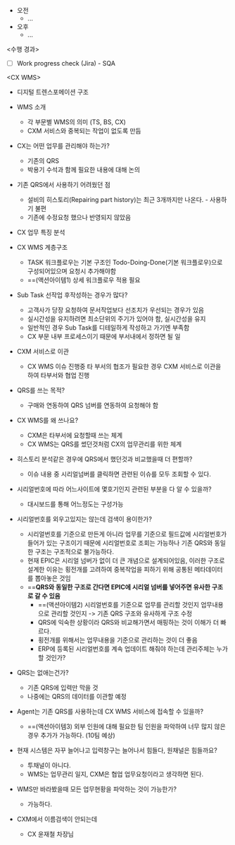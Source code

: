 - 오전
	- ...
- 오후
	- ...

<수행 경과>
- [ ] Work progress check (Jira) - SQA

\<CX WMS>
- 디지털 트렌스포메이션 구조
- WMS 소개
	- 각 부문별 WMS의 의미 (TS, BS, CX)
	- CXM 서비스와 중복되는 작업이 없도록 만듬

- CX는 어떤 업무를 관리해야 하는가?
	- 기존의 QRS 
	- 박용기 수석과 함께 필요한 내용에 대해 논의

- 기존 QRS에서 사용하기 어려웠던 점
	- 설비의 히스토리(Repairing part history)는 최근 3개까지만 나온다. - 사용하기 불편
	- 기존에 수정요청 했으나 반영되지 않았음

- CX 업무 특징 분석
- CX WMS 계층구조
	- TASK 워크플로우는 기본 구조인 Todo-Doing-Done(기본 워크플로우)으로 구성되어있으며 요청시 추가해야함
	- ==(액션아이템1) 상세 워크플로우 적용 필요

- Sub Task 선작업 후작성하는 경우가 많다?
	- 고객사가 당장 요청하여 문서작업보다 선조치가 우선되는 경우가 있음
	- 실시간성을 유지하려면 최소단위의 주기가 있어야 함, 실시간성을 유지
	- 일반적인 경우 Sub Task를 디테일하게 작성하고 가기엔 부족함
	- CX 부문 내부 프로세스이기 때문에 부서내에서 정하면 될 일

- CXM 서비스로 이관
	- CX WMS 이슈 진행중 타 부서의 협조가 필요한 경우 CXM 서비스로 이관을 하여 타부서와 협업 진행

- QRS를 쓰는 목적?
	- 구매와 연동하여 QRS 넘버를 연동하여 요청해야 함

- CX WMS를 왜 쓰나요?
	- CXM은 타부서에 요청할때 쓰는 체계
	- CX WMS는 QRS를 썼던것처럼 CX의 업무관리를 위한 체계

- 히스토리 분석같은 경우에 QRS에서 했던것과 비교했을때 더 편할까?
	- 이슈 내용 중 시리얼넘버를 클릭하면 관련된 이슈를 모두 조회할 수 있다.

- 시리얼번호에 따라 어느사이트에 몇호기인지 관련된 부분을 다 알 수 있을까?
	- 대시보드를 통해 어느정도는 구성가능

- 시리얼번호를 외우고있지는 않는데 검색이 용이한가?
	- 시리얼번호를 기준으로 만든게 아니라 업무를 기준으로 필드값에 시리얼번호가 들어가 있는 구조이기 때문에 시리얼번호로 조회는 가능하나 기존 QRS와 동일한 구조는 구조적으로 불가능하다.
	- 현재 EPIC은 시리얼 넘버가 없이 더 큰 개념으로 설계되어있음, 이러한 구조로 설계한 이유는 횡전개를 고려하여 중복작업을 피하기 위해 공통된 메타데이터를 뽑아놓은 것임
	- ==**QRS와 동일한 구조로 간다면 EPIC에 시리얼 넘버를 넣어주면 유사한 구조로 갈 수 있음**
		- ==(액션아이템2) 시리얼번호를 기준으로 업무를 관리할 것인지 업무내용으로 관리할 것인지 -> 기존 QRS 구조와 유사하게 구조 수정
		- QRS에 익숙한 상황이라 QRS와 비교해가면서 매핑하는 것이 이해가 더 빠르다.
		- 횡전개를 위해서는 업무내용을 기준으로 관리하는 것이 더 좋음
		- ERP에 등록된 시리얼번호를 계속 업데이트 해줘야 하는데 관리주체는 누가 할 것인가?

- QRS는 없애는건가?
	- 기존 QRS에 입력만 막을 것
	- 나중에는 QRS의 데이터를 이관할 예정

- Agent는 기존 QRS를 사용하는데 CX WMS 서비스에 접속할 수 있을까?
	- ==(액션아이템3) 외부 인원에 대해 필요한 팀 인원을 파악하여 너무 많지 않은 경우 추가가 가능하다. (10팀 예상)

- 현재 시스템은 자꾸 늘어나고 입력창구는 늘어나서 힘들다, 원채널은 힘들까요?
	- 투채널이 아니다. 
	- WMS는 업무관리 일지, CXM은 협업 업무요청이라고 생각하면 된다.

- WMS만 바라봤을때 모든 업무현황을 파악하는 것이 가능한가?
	- 가능하다.

- CXM에서 이름검색이 안되는데
	- CX 윤재철 차장님